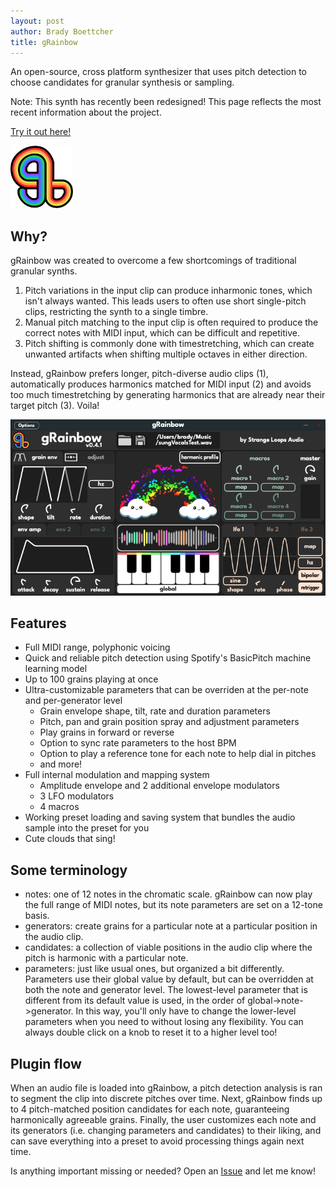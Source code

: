 ```yaml
---
layout: post
author: Brady Boettcher
title: gRainbow
---
```


An open-source, cross platform synthesizer that uses pitch detection to choose candidates for granular synthesis or sampling.

Note: This synth has recently been redesigned! This page reflects the most recent information about the project.

[Try it out here!](https://github.com/StrangeLoopsAudio/gRainbow/releases/latest)

<img src="images/gRainbowLogo.png"  width="100" height="100">

## Why?

gRainbow was created to overcome a few shortcomings of traditional granular synths.

1. Pitch variations in the input clip can produce inharmonic tones, which isn't always wanted. This leads users to often use short single-pitch clips, restricting the synth to a single timbre.
2. Manual pitch matching to the input clip is often required to produce the correct notes with MIDI input, which can be difficult and repetitive.
3. Pitch shifting is commonly done with timestretching, which can create unwanted artifacts when shifting multiple octaves in either direction.

Instead, gRainbow prefers longer, pitch-diverse audio clips (1), automatically produces harmonics matched for MIDI input (2) and avoids too much timestretching by generating harmonics that are already near their target pitch (3). Voila!

![theme logo](/images/gRainbow1_0_0.png)

## Features

- Full MIDI range, polyphonic voicing
- Quick and reliable pitch detection using Spotify's BasicPitch machine learning model
- Up to 100 grains playing at once
- Ultra-customizable parameters that can be overriden at the per-note and per-generator level
    - Grain envelope shape, tilt, rate and duration parameters
    - Pitch, pan and grain position spray and adjustment parameters
    - Play grains in forward or reverse
    - Option to sync rate parameters to the host BPM
    - Option to play a reference tone for each note to help dial in pitches
    - and more!
- Full internal modulation and mapping system
    - Amplitude envelope and 2 additional envelope modulators
    - 3 LFO modulators
    - 4 macros
- Working preset loading and saving system that bundles the audio sample into the preset for you
- Cute clouds that sing!

## Some terminology

- notes: one of 12 notes in the chromatic scale. gRainbow can now play the full range of MIDI notes, but its note parameters are set on a 12-tone basis.
- generators: create grains for a particular note at a particular position in the audio clip.
- candidates: a collection of viable positions in the audio clip where the pitch is harmonic with a particular note.
- parameters: just like usual ones, but organized a bit differently. Parameters use their global value by default, but can be overridden at both the note and generator level. The lowest-level parameter that is different from its default value is used, in the order of global->note->generator. In this way, you'll only have to change the lower-level parameters when you need to without losing any flexibility. You can always double click on a knob to reset it to a higher level too!

## Plugin flow

When an audio file is loaded into gRainbow, a pitch detection analysis is ran to segment the clip into discrete pitches over time. Next, gRainbow finds up to 4 pitch-matched position candidates for each note, guaranteeing harmonically agreeable grains. Finally, the user customizes each note and its generators (i.e. changing parameters and candidates) to their liking, and can save everything into a preset to avoid processing things again next time.

Is anything important missing or needed? Open an [Issue](https://github.com/StrangeLoopsAudio/gRainbow/issues) and let me know!